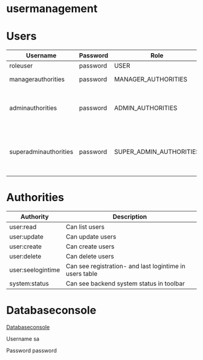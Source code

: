 # usermanagement

# Users
| Username | Password | Role | Authorities |
| -------- | -------- | ---- | ----------- |
| roleuser | password | USER | user:read |
| managerauthorities | password | MANAGER_AUTHORITIES | user:read, user:update |
| adminauthorities | password | ADMIN_AUTHORITIES | user:read, user:update, user:create, user:seelogintime, system:status |
| superadminauthorities | password | SUPER_ADMIN_AUTHORITIES | user:read, user:update, user:create, user:delete, user:seelogintime, system:status |

# Authorities
| Authority | Description |
| --------- | ----------- |
| user:read | Can list users |
| user:update | Can update users |
| user:create | Can create users |
| user:delete | Can delete users |
| user:seelogintime | Can see registration- and last logintime in users table |
| system:status | Can see backend system status in toolbar |

# Databaseconsole
[Databaseconsole](http://localhost:8081/h2-console)

Username	sa

Password	password
